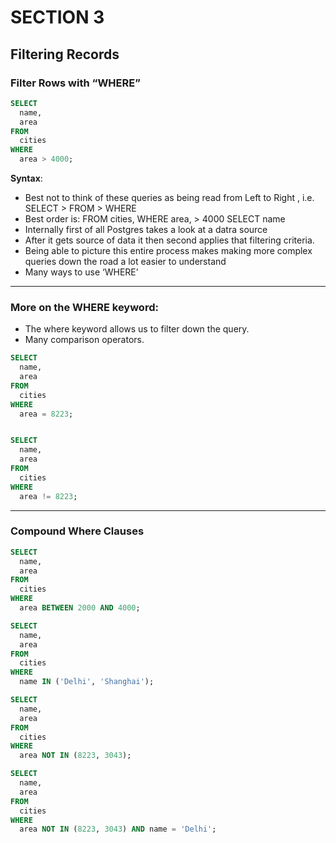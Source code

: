 # SECTION 3

## Filtering Records

### Filter Rows with “WHERE”

~~~~sql
SELECT
  name,
  area
FROM
  cities
WHERE
  area > 4000;
~~~~

**Syntax**:
- Best not to think of these queries as being read from Left to Right , i.e. SELECT > FROM > WHERE
- Best order is: FROM cities, WHERE area, > 4000 SELECT name
- Internally first of all Postgres takes a look at a datra source
- After it gets source of data it then second applies that filtering criteria. 
- Being able to picture this entire process makes making more complex queries down the road a lot easier to understand 
- Many ways to use ‘WHERE’

---
### More on the WHERE keyword:

- The where keyword allows us to filter down the query.
- Many comparison operators. 

~~~~sql
SELECT
  name,
  area
FROM
  cities
WHERE
  area = 8223;


SELECT
  name,
  area
FROM
  cities
WHERE
  area != 8223;
~~~~

---
### Compound Where Clauses

~~~~sql
SELECT
  name,
  area
FROM
  cities
WHERE
  area BETWEEN 2000 AND 4000;

SELECT
  name,
  area
FROM
  cities
WHERE
  name IN ('Delhi', 'Shanghai');

SELECT
  name,
  area
FROM
  cities
WHERE
  area NOT IN (8223, 3043);

SELECT
  name,
  area
FROM
  cities
WHERE
  area NOT IN (8223, 3043) AND name = 'Delhi';
~~~~